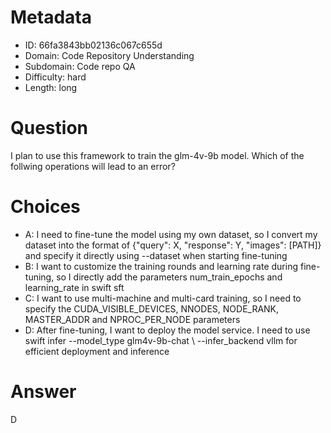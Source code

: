 # Metadata

- ID: 66fa3843bb02136c067c655d
- Domain: Code Repository Understanding
- Subdomain: Code repo QA
- Difficulty: hard
- Length: long

# Question

I plan to use this framework to train the glm-4v-9b model. Which of the follwing operations will lead to an error?

# Choices

- A: I need to fine-tune the model using my own dataset, so I convert my dataset into the format of {"query": X, "response": Y, "images": [PATH]} and specify it directly using --dataset when starting fine-tuning
- B: I want to customize the training rounds and learning rate during fine-tuning, so I directly add the parameters num_train_epochs and learning_rate in swift sft
- C: I want to use multi-machine and multi-card training, so I need to specify the CUDA_VISIBLE_DEVICES, NNODES, NODE_RANK, MASTER_ADDR and NPROC_PER_NODE parameters
- D: After fine-tuning, I want to deploy the model service. I need to use swift infer --model_type glm4v-9b-chat \ --infer_backend vllm for efficient deployment and inference

# Answer

D
